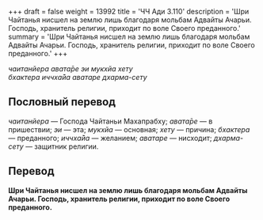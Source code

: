 +++
draft = false
weight = 13992
title = 'ЧЧ Ади 3.110'
description = 'Шри Чайтанья нисшел на землю лишь благодаря мольбам Адвайты Ачарьи. Господь, хранитель религии, приходит по воле Своего преданного.'
summary = 'Шри Чайтанья нисшел на землю лишь благодаря мольбам Адвайты Ачарьи. Господь, хранитель религии, приходит по воле Своего преданного.'
+++

_чаитанйера авата̄ре эи мукхйа хету  
бхактера иччха̄йа аватаре дхарма-сету_

## Пословный перевод

_чаитанйера_ — Господа Чайтаньи Махапрабху; _авата̄ре_ — в пришествии; _эи_ — эта; _мукхйа_ — основная; _хету_ — причина; _бхактера_ — преданного; _иччха̄йа_ — желанием; _аватаре_ — нисходит; _дхарма_\-_сету_ — защитник религии.

## Перевод

**Шри Чайтанья нисшел на землю лишь благодаря мольбам Адвайты Ачарьи. Господь, хранитель религии, приходит по воле Своего преданного.**
